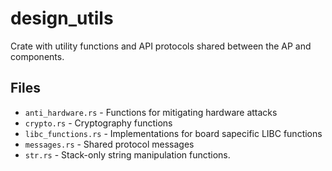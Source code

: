 # design_utils
Crate with utility functions and API protocols shared between the AP and components.

## Files
- `anti_hardware.rs` - Functions for mitigating hardware attacks
- `crypto.rs` - Cryptography functions
- `libc_functions.rs` - Implementations for board sapecific LIBC functions
- `messages.rs` - Shared protocol messages
- `str.rs` - Stack-only string manipulation functions.